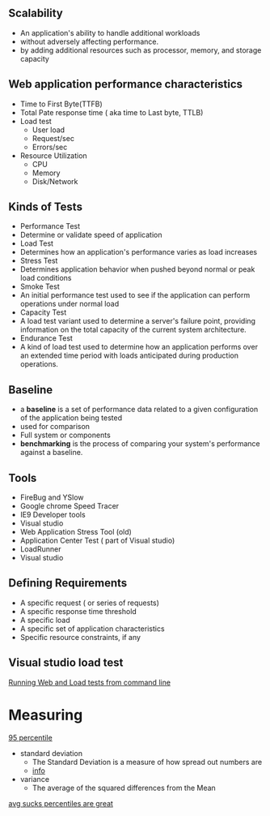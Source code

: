 ## Scalability
* An application's ability to handle additional workloads
* without adversely affecting performance.
* by adding additional resources such as processor, memory, and storage capacity

## Web application performance characteristics
* Time to First Byte(TTFB)
* Total Pate response time ( aka time to Last byte, TTLB)
* Load test
  * User load
  * Request/sec
  * Errors/sec
* Resource Utilization
  * CPU
  * Memory
  * Disk/Network

## Kinds of Tests
* Performance Test
 * Determine or validate speed of application
* Load Test
 * Determines how an application's performance varies as load increases
* Stress Test
 * Determines application behavior when pushed beyond normal or peak load conditions
 * Smoke Test
  * An initial performance test used to see if the application can perform operations under normal load
 * Capacity Test
  * A load test variant used to determine a server's failure point, providing information on the total capacity of the current system architecture.
* Endurance Test
 * A kind of load test used to determine how an application performs over an extended time period with loads anticipated during production operations.

 ## Baseline
 * a __baseline__ is a set of performance data related to a given configuration of the application being tested
  * used for comparison
  * Full system or components
* __benchmarking__ is the process of comparing your system's performance against a baseline.

## Tools
* FireBug and YSlow
* Google chrome Speed Tracer
* IE9 Developer tools
* Visual studio
* Web Application Stress Tool (old)
* Application Center Test ( part of Visual studio)
* LoadRunner
* Visual studio

## Defining Requirements
* A specific request ( or series of requests)
* A specific response time threshold
* A specific load
* A specific set of application characteristics
* Specific resource constraints, if any

## Visual studio load test
[Running Web and Load tests from command line](https://blogs.msdn.microsoft.com/slumley/2008/12/22/running-web-and-load-tests-from-the-command-line/)


# Measuring
[95 percentile](https://www.appdynamics.com/blog/product/percentiles-made-easy/)
* standard deviation
  * The Standard Deviation is a measure of how spread out numbers are
  * [info](https://www.mathsisfun.com/data/standard-deviation.html)
* variance
  * The average of the squared differences from the Mean

[avg sucks percentiles are great](https://www.dynatrace.com/news/blog/why-averages-suck-and-percentiles-are-great/)

